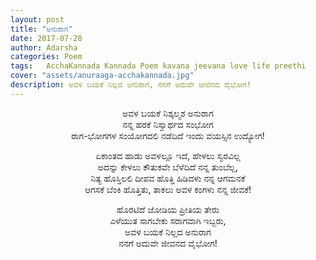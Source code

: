 ```yaml
---
layout: post
title: "ಅನುರಾಗ"
date: 2017-07-28
author: Adarsha
categories: Poem
tags:	AcchaKannada Kannada Poem kavana jeevana love life preethi
cover: "assets/anuraaga-acchakannada.jpg"
description: ಅವಳ ಬಯಕೆ ನಿಲ್ಲದ ಅನುರಾಗ, ನನಗೆ ಅದುವೇ ಜೀವನದ ವೈಭೋಗ!
---
```


<p align = "center">ಅವಳ ಬಯಕೆ ನಿಶ್ಕಲ್ಮಶ ಅನುರಾಗ<br>
ನನ್ನ ಹರಕೆ ನಿಸ್ವಾರ್ಥದ ಸಂಭೋಗ<br>
ರಾಗ-ಭೋಗಗಳ ಸಂಯೋಗದಲಿ ನಡೆದಿದೆ ಇಂದು ವಯಸ್ಸಿನ ಉದ್ಯೋಗ!<br></p><!--more-->

<p align = "center">ಏಕಾಂತದ ಹಾಡು ಅವಳಲ್ಲೂ ಇದೆ, ಹೇಳಲು ಸ್ವರವಿಲ್ಲ<br>
ಅದನ್ನು ಕೇಳಲು ಕೌತುಕವೇ ಬೆಳೆದಿದೆ  ನನ್ನ ತುಂಬೆಲ್ಲ,<br>
ನಿತ್ಯ ಹೊಸ್ತಿಲಲಿ ದೀಪವ ಹೊತ್ತಿ ಹಿಡಿದಳು ನನ್ನ ಆಗಮನಕೆ<br>
ಆಗಸಕೆ ಬೆಂಕಿ ಹೊತ್ತಿತು, ತಾಕಲು ಅವಳ ಕಂಗಳು ನನ್ನ ಜೀವಕೆ!<br></p>

<p align = "center">ಹೊರಟಿದೆ ಜೋಡಿಯ ಪ್ರೀತಿಯ ತೇರು<br>
ಎಳೆಯುತ ಸಾಗಬೇಕು ಸರಾಗವಾಗಿ ಇಬ್ಬರು,<br>
ಅವಳ ಬಯಕೆ ನಿಲ್ಲದ ಅನುರಾಗ<br>
ನನಗೆ ಅದುವೇ ಜೀವನದ ವೈಭೋಗ!<br></p>
